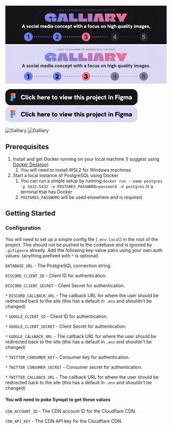 [![Are you hiring?](https://github.com/nanoqoi/tour/blob/main/assets/step-3-dark.png?raw=true)](https://github.com/rammble/web#gh-dark-mode-only)
[![Are you hiring?](https://github.com/nanoqoi/tour/blob/main/assets/step-3-light.png?raw=true)](https://github.com/rammble/web#gh-light-mode-only)

[![Figma File](https://github.com/nanoqoi/tour/blob/main/assets/figma-button-dark.png?raw=true)](https://www.figma.com/community/file/1252822119205158100/galliary#gh-dark-mode-only)
[![Figma File](https://github.com/nanoqoi/tour/blob/main/assets/figma-button-light.png?raw=true)](https://www.figma.com/community/file/1252822119205158100/galliary#gh-light-mode-only)


<img src="https://raw.githubusercontent.com/Synqat/galliary/main/.github/assets/banner_light.png#gh-dark-mode-only" alt="Galliary" />
<img src="https://raw.githubusercontent.com/Synqat/galliary/main/.github/assets/banner_dark.png#gh-light-mode-only" alt="Galliary" />

## Prerequisites
1. Install and get Docker running on your local machine (I suggest using [Docker Desktop](https://www.docker.com/products/docker-desktop))
   1. You will need to install WSL2 for Windows machines
2. Start a local instance of PostgreSQL using Docker
   1. You can run a simple setup by running `docker run --name postgres -p 5432:5432 -e POSTGRES_PASSWORD=password -d postgres` in a terminal that has Docker
   2. `POSTGRES_PASSWORD` will be used elsewhere and is required.

## Getting Started

### Configuration
You will need to set up a simple config file (`.env.local`) in the root of the project. This should not be pushed to the codebase and is ignored by `.gitignore` already.
Add the following key-value pairs using your own auth values:
(anything prefixed with `*` is optional)

`DATABASE_URL` - The PostgreSQL connection string.

`DISCORD_CLIENT_ID` - Client ID for authentication.

`DISCORD_CLIENT_SECRET` - Client Secret for authentication.

`*` `DISCORD_CALLBACK_URL` - The callback URL for where the user should be redirected back to the site (this has a default in `.env` and shouldn't be changed)

`*` `GOOGLE_CLIENT_ID` - Client ID for authentication.

`*` `GOOGLE_CLIENT_SECRET` - Client Secret for authentication.

`*` `GOOGLE_CALLBACK_URL` - The callback URL for where the user should be redirected back to the site (this has a default in `.env` and shouldn't be changed)

`*` `TWITTER_CONSUMER_KEY` - Consumer key for authentication.

`*` `TWITTER_CONSUMER_SECRET` - Consumer secret for authentication.

`*` `TWITTER_CALLBACK_URL` - The callback URL for where the user should be redirected back to the site (this has a default in `.env` and shouldn't be changed)

#### You will need to poke Synqat to get these values
`CDN_ACCOUNT_ID` - The CDN account ID for the Cloudflare CDN.

`CDN_API_KEY` - The CDN API key for the Cloudflare CDN.

